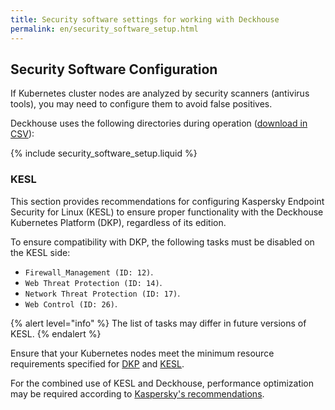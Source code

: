 ```yaml
---
title: Security software settings for working with Deckhouse
permalink: en/security_software_setup.html
---
```


## Security Software Configuration

If Kubernetes cluster nodes are analyzed by security scanners (antivirus tools), you may need to configure them to avoid false positives.

Deckhouse uses the following directories during operation ([download in CSV](deckhouse-directories.csv)):

{% include security_software_setup.liquid %}

### KESL

This section provides recommendations for configuring Kaspersky Endpoint Security for Linux (KESL) to ensure proper functionality with the Deckhouse Kubernetes Platform (DKP), regardless of its edition.

To ensure compatibility with DKP, the following tasks must be disabled on the KESL side:

- `Firewall_Management (ID: 12)`.
- `Web Threat Protection (ID: 14)`.
- `Network Threat Protection (ID: 17)`.
- `Web Control (ID: 26)`.

{% alert level="info" %}
The list of tasks may differ in future versions of KESL.
{% endalert %}

Ensure that your Kubernetes nodes meet the minimum resource requirements specified for [DKP](https://deckhouse.io/products/kubernetes-platform/guides/production.html#requirements-for-resources) and [KESL](https://support.kaspersky.com/KES4Linux/12.1.0/en-US/197642.htm).

For the combined use of KESL and Deckhouse, performance optimization may be required according to [Kaspersky's recommendations](https://support.kaspersky.com/KES4Linux/12.1.0/en-US/206054.htm).
